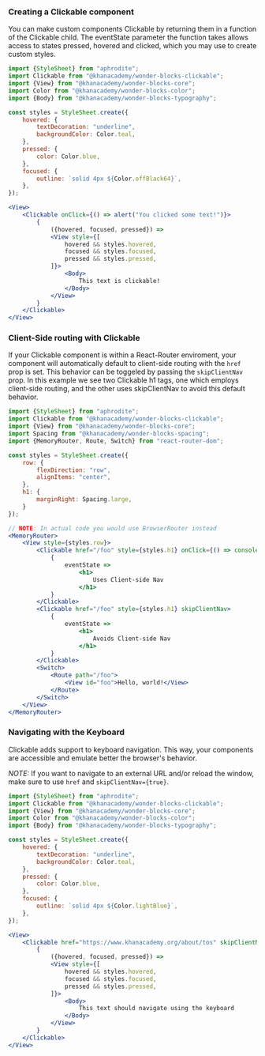 ### Creating a Clickable component

You can make custom components Clickable by returning them in a function of the Clickable child. The eventState parameter the function takes allows access to states pressed, hovered and clicked, which you may use to create custom styles.

```jsx
import {StyleSheet} from "aphrodite";
import Clickable from "@khanacademy/wonder-blocks-clickable";
import {View} from "@khanacademy/wonder-blocks-core";
import Color from "@khanacademy/wonder-blocks-color";
import {Body} from "@khanacademy/wonder-blocks-typography";

const styles = StyleSheet.create({
    hovered: {
        textDecoration: "underline",
        backgroundColor: Color.teal,
    },
    pressed: {
        color: Color.blue,
    },
    focused: {
        outline: `solid 4px ${Color.offBlack64}`,
    },
});

<View>
    <Clickable onClick={() => alert("You clicked some text!")}>
        {
            ({hovered, focused, pressed}) =>
            <View style={[
                hovered && styles.hovered,
                focused && styles.focused,
                pressed && styles.pressed,
            ]}>
                <Body>
                    This text is clickable!
                </Body>
            </View>
        }
    </Clickable>
</View>
```

### Client-Side routing with Clickable

If your Clickable component is within a React-Router enviroment, your component will automatically default to client-side routing with the `href` prop is set. This behavior can be toggeled by passing the `skipClientNav` prop. In this example we see two Clickable h1 tags, one which employs client-side routing, and the other uses skipClientNav to avoid this default behavior.

```jsx
import {StyleSheet} from "aphrodite";
import Clickable from "@khanacademy/wonder-blocks-clickable";
import {View} from "@khanacademy/wonder-blocks-core";
import Spacing from "@khanacademy/wonder-blocks-spacing";
import {MemoryRouter, Route, Switch} from "react-router-dom";

const styles = StyleSheet.create({
    row: {
        flexDirection: "row",
        alignItems: "center",
    },
    h1: {
        marginRight: Spacing.large,
    }
});

// NOTE: In actual code you would use BrowserRouter instead
<MemoryRouter>
    <View style={styles.row}>
        <Clickable href="/foo" style={styles.h1} onClick={() => console.log("I'm still on the same page!")}>
            {
                eventState =>
                    <h1>
                        Uses Client-side Nav
                    </h1>
            }
        </Clickable>
        <Clickable href="/foo" style={styles.h1} skipClientNav>
            {
                eventState =>
                    <h1>
                        Avoids Client-side Nav
                    </h1>
            }
        </Clickable>
        <Switch>
            <Route path="/foo">
                <View id="foo">Hello, world!</View>
            </Route>
        </Switch>
    </View>
</MemoryRouter>
```

### Navigating with the Keyboard

Clickable adds support to keyboard navigation. This way, your components are
accessible and emulate better the browser's behavior.

*NOTE:* If you want to navigate to an external URL and/or reload the window, make
sure to use `href` and `skipClientNav={true}`.

```jsx
import {StyleSheet} from "aphrodite";
import Clickable from "@khanacademy/wonder-blocks-clickable";
import {View} from "@khanacademy/wonder-blocks-core";
import Color from "@khanacademy/wonder-blocks-color";
import {Body} from "@khanacademy/wonder-blocks-typography";

const styles = StyleSheet.create({
    hovered: {
        textDecoration: "underline",
        backgroundColor: Color.teal,
    },
    pressed: {
        color: Color.blue,
    },
    focused: {
        outline: `solid 4px ${Color.lightBlue}`,
    },
});

<View>
    <Clickable href="https://www.khanacademy.org/about/tos" skipClientNav={true}>
        {
            ({hovered, focused, pressed}) =>
            <View style={[
                hovered && styles.hovered,
                focused && styles.focused,
                pressed && styles.pressed,
            ]}>
                <Body>
                    This text should navigate using the keyboard
                </Body>
            </View>
        }
    </Clickable>
</View>
```